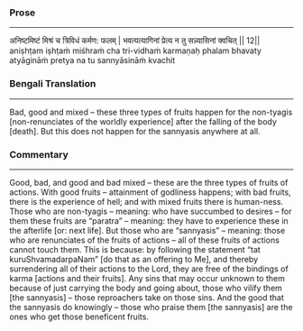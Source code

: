 ### Prose 
 --- 
अनिष्टमिष्टं मिश्रं च त्रिविधं कर्मण: फलम् |
भवत्यत्यागिनां प्रेत्य न तु सन्न्यासिनां क्वचित् || 12||
aniṣhṭam iṣhṭaṁ miśhraṁ cha tri-vidhaṁ karmaṇaḥ phalam
bhavaty atyāgināṁ pretya na tu sannyāsināṁ kvachit

### Bengali Translation 
 --- 
Bad, good and mixed – these three types of fruits happen for the non-tyagis [non-renunciates of the worldly experience] after the falling of the body [death]. But this does not happen for the sannyasis anywhere at all.

### Commentary 
 --- 
Good, bad, and good and bad mixed – these are the three types of fruits of actions. With good fruits – attainment of godliness happens; with bad fruits, there is the experience of hell; and with mixed fruits there is human-ness. Those who are non-tyagis – meaning: who have succumbed to desires – for them these fruits are “paratra” – meaning: they have to experience these in the afterlife [or: next life]. But those who are “sannyasis” – meaning: those who are renunciates of the fruits of actions – all of these fruits of actions cannot touch them. This is because: by following the statement “tat kuruShvamadarpaNam” [do that as an offering to Me], and thereby surrendering all of their actions to the Lord, they are free of the bindings of karma [actions and their fruits]. Any sins that may occur unknown to them because of just carrying the body and going about, those who vilify them [the sannyasis] – those reproachers take on those sins. And the good that the sannyasis do knowingly – those who praise them [the sannyasis] are the ones who get those beneficent fruits.